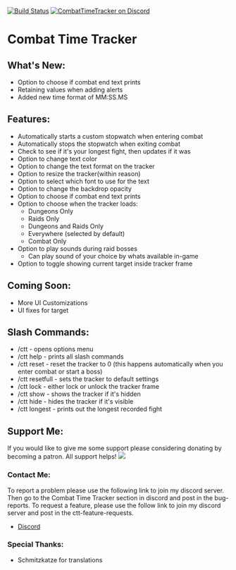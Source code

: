 [![Build Status](https://github.com/gkute/CombatTimeTracker/actions/workflows/release.yml/badge.svg?branch=master)](https://github.com/gkute/CombatTimeTracker/actions/workflows/release.yml)
[![CombatTimeTracker on Discord](https://img.shields.io/badge/discord-CombatTimeTracker-blue.svg)](https://discord.gg/37CUxNn)
# Combat Time Tracker

## What's New:
* Option to choose if combat end text prints
* Retaining values when adding alerts
* Added new time format of MM:SS.MS

## Features:
* Automatically starts a custom stopwatch when entering combat
* Automatically stops the stopwatch when exiting combat
* Check to see if it's your longest fight, then updates if it was
* Option to change text color
* Option to change the text format on the tracker
* Option to resize the tracker(within reason)
* Option to select which font to use for the text
* Option to change the backdrop opacity
* Option to choose if combat end text prints
* Option to choose when the tracker loads:
    * Dungeons Only
    * Raids Only
    * Dungeons and Raids Only
    * Everywhere (selected by default)
    * Combat Only
* Option to play sounds during raid bosses
    * Can play sound of your choice by whats available in-game
* Option to toggle showing current target inside tracker frame

## Coming Soon:
* More UI Customizations
* UI fixes for target

## Slash Commands:

* /ctt - opens options menu
* /ctt help - prints all slash commands
* /ctt reset - reset the tracker to 0 (this happens automatically when you enter combat or start a boss)
* /ctt resetfull - sets the tracker to default settings
* /ctt lock - either lock or unlock the tracker frame
* /ctt show - shows the tracker if it's hidden
* /ctt hide - hides the tracker if it's visible
* /ctt longest - prints out the longest recorded fight

## Support Me:
If you would like to give me some support please considering donating by becoming a patron.  All support helps!
[![](https://c5.patreon.com/external/logo/become_a_patron_button@2x.png)](https://www.patreon.com/bePatron?u=6756557)

### Contact Me:
To report a problem please use the following link to join my discord server.  Then go to the Combat Time Tracker section in discord and post in the bug-reports.
To request a feature, please use the follow link to join my discord server and post in the ctt-feature-requests.
* [Discord](https://discord.gg/37CUxNn)

### Special Thanks:
* Schmitzkatze for translations
